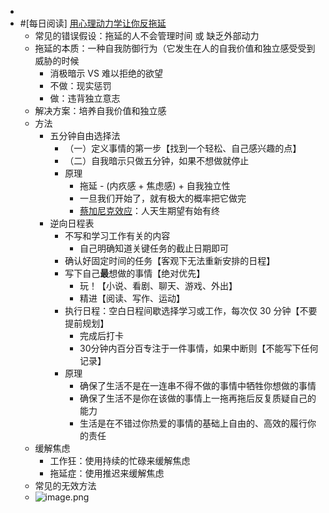 -
- #[每日阅读] [用心理动力学让你反拖延](https://www.bilibili.com/video/BV1cP4y1A72R)
	- 常见的错误假设：拖延的人不会管理时间 或 缺乏外部动力
	- 拖延的本质：一种自我防御行为（它发生在人的自我价值和独立感受受到威胁的时候
		- 消极暗示 VS 难以拒绝的欲望
		- 不做：现实惩罚
		- 做：违背独立意志
	- 解决方案：培养自我价值和独立感
	- 方法
		- 五分钟自由选择法
			- （一）定义事情的第一步【找到一个轻松、自己感兴趣的点】
			- （二）自我暗示只做五分钟，如果不想做就停止
			- 原理
				- 拖延 - (内疚感 + 焦虑感) + 自我独立性
				- 一旦我们开始了，就有极大的概率把它做完
				- [蔡加尼克效应](https://zh.wikipedia.org/wiki/%E8%94%A1%E5%8A%A0%E5%B0%BC%E5%85%8B%E6%95%88%E6%87%89)：人天生期望有始有终
		- 逆向日程表
			- 不写和学习工作有关的内容
				- 自己明确知道关键任务的截止日期即可
			- 确认好固定时间的任务【客观下无法重新安排的日程】
			- 写下自己**最**想做的事情【绝对优先】
				- 玩！【小说、看剧、聊天、游戏、外出】
				- 精进【阅读、写作、运动】
			- 执行日程：空白日程间歇选择学习或工作，每次仅 30 分钟【不要提前规划】
				- 完成后打卡
				- 30分钟内百分百专注于一件事情，如果中断则【不能写下任何记录】
			- 原理
				- 确保了生活不是在一连串不得不做的事情中牺牲你想做的事情
				- 确保了生活不是你在该做的事情上一拖再拖后反复质疑自己的能力
				- 生活是在不错过你热爱的事情的基础上自由的、高效的履行你的责任
	- 缓解焦虑
		- 工作狂：使用持续的忙碌来缓解焦虑
		- 拖延症：使用推迟来缓解焦虑
	- 常见的无效方法
	- ![image.png](../assets/image_1651515592519_0.png)